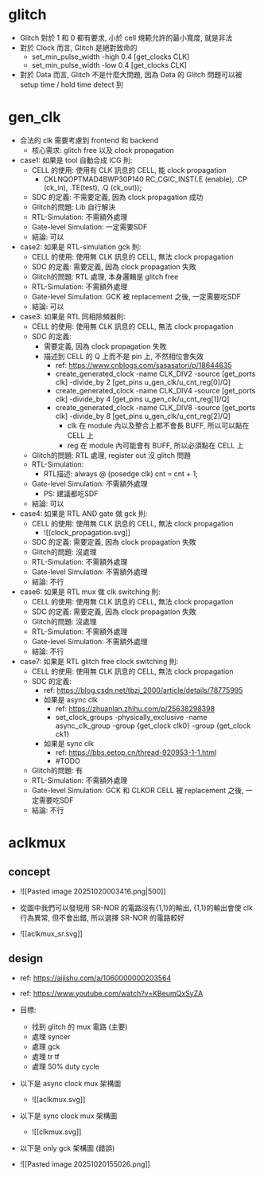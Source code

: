 # glitch

- Glitch 對於 1 和 0 都有要求, 小於 cell 規範允許的最小寬度, 就是非法
- 對於 Clock 而言, Glitch 是絕對致命的
	- set_min_pulse_width -high 0.4 [get_clocks CLK]
	- set_min_pulse_width -low 0.4 [get_clocks CLK]
- 對於 Data 而言, Glitch 不是什麼大問題, 因為 Data 的 Glitch 問題可以被 setup time / hold time detect 到

# gen_clk

- 合法的 clk 需要考慮到 frontend 和 backend
	- 核心需求: glitch free 以及 clock propagation
- case1: 如果是 tool 自動合成 ICG 則:
	- CELL 的使用: 使用有 CLK 訊息的 CELL, 能 clock propagation
		- CKLNQOPTMAD4BWP30P140 RC_CGIC_INST(.E (enable), .CP (ck_in), .TE(test), .Q (ck_out));
	- SDC 的定義: 不需要定義, 因為 clock propagation 成功
	- Glitch的問題: Lib 自行解決
	- RTL-Simulation: 不需額外處理
	- Gate-level Simulation: 一定需要SDF
	- 結論: 可以
- case2: 如果是 RTL-simulation gck 則:
	- CELL 的使用: 使用無 CLK 訊息的 CELL, 無法 clock propagation
	- SDC 的定義: 需要定義, 因為 clock propagation 失敗
	- Glitch的問題: RTL 處理, 本身邏輯是 glitch free
	- RTL-Simulation: 不需額外處理
	- Gate-level Simulation: GCK 被 replacement 之後, 一定需要吃SDF
	- 結論: 可以
- case3: 如果是 RTL 同相除頻器則:
	- CELL 的使用: 使用無 CLK 訊息的 CELL, 無法 clock propagation
	- SDC 的定義:
		- 需要定義, 因為 clock propagation 失敗
		- 描述到 CELL 的 Q 上而不是 pin 上, 不然相位會失效
			- ref: https://www.cnblogs.com/sasasatori/p/18644635
			- create_generated_clock -name CLK_DIV2 -source [get_ports clk] -divide_by 2 [get_pins u_gen_clk/u_cnt_reg[0]/Q]
			- create_generated_clock -name CLK_DIV4 -source [get_ports clk] -divide_by 4 [get_pins u_gen_clk/u_cnt_reg[1]/Q]
			- create_generated_clock -name CLK_DIV8 -source [get_ports clk] -divide_by 8 [get_pins u_gen_clk/u_cnt_reg[2]/Q]
				- clk 在 module 內以及整合上都不會長 BUFF, 所以可以點在 CELL 上
				- reg 在 module 內可能會有 BUFF, 所以必須點在 CELL 上
	- Glitch的問題: RTL 處理, register out 沒 glitch 問題
	- RTL-Simulation: 
		- RTL描述: always @ (posedge clk) cnt = cnt + 1;
	- Gate-level Simulation: 不需額外處理
		- PS: 建議都吃SDF
	- 結論: 可以
- case4: 如果是 RTL AND gate 做 gck 則:
	- CELL 的使用: 使用無 CLK 訊息的 CELL, 無法 clock propagation
		- ![[clock_propagation.svg]]
	- SDC 的定義: 需要定義, 因為 clock propagation 失敗
	- Glitch的問題: 沒處理
	- RTL-Simulation: 不需額外處理
	- Gate-level Simulation: 不需額外處理
	- 結論: 不行
- case6: 如果是 RTL mux 做 clk switching 則: 
	- CELL 的使用: 使用無 CLK 訊息的 CELL, 無法 clock propagation
	- SDC 的定義: 需要定義, 因為 clock propagation 失敗
	- Glitch的問題: 沒處理
	- RTL-Simulation: 不需額外處理
	- Gate-level Simulation: 不需額外處理
	- 結論: 不行
- case7: 如果是 RTL glitch free clock switching 則:
	- CELL 的使用: 使用無 CLK 訊息的 CELL, 無法 clock propagation
	- SDC 的定義:
		- ref: https://blog.csdn.net/tbzj_2000/article/details/78775995
		- 如果是 async clk
			- ref: https://zhuanlan.zhihu.com/p/25638298398
			- set_clock_groups -physically_exclusive -name async_clk_group -group {get_clock clk0} -group {get_clock ck1}
		- 如果是 sync clk
			- ref: https://bbs.eetop.cn/thread-920953-1-1.html
			-  #TODO 
	- Glitch的問題: 有
	- RTL-Simulation: 不需額外處理
	- Gate-level Simulation: GCK 和 CLKOR CELL 被 replacement 之後, 一定需要吃SDF
	- 結論: 不行

# aclkmux

## concept

- ![[Pasted image 20251020003416.png|500]]

- 從圖中我們可以發現用 SR-NOR 的電路沒有{1,1}的輸出, {1,1}的輸出會使 clk 行為異常, 但不會出錯, 所以選擇 SR-NOR 的電路較好
- ![[aclkmux_sr.svg]]
## design

- ref: https://aijishu.com/a/1060000000203564
- ref: https://www.youtube.com/watch?v=KBeumQxSyZA
 - 目標:
	- 找到 glitch 的 mux 電路 (主要)
	- 處理 syncer
	- 處理 gck
	- 處理 tr tf
	- 處理 50% duty cycle
- 以下是 async clock mux 架構圖
	- ![[aclkmux.svg]]
- 以下是 sync clock mux 架構圖
	- ![[clkmux.svg]]


- 以下是 only gck 架構圖 (錯誤)
- ![[Pasted image 20251020155026.png]]